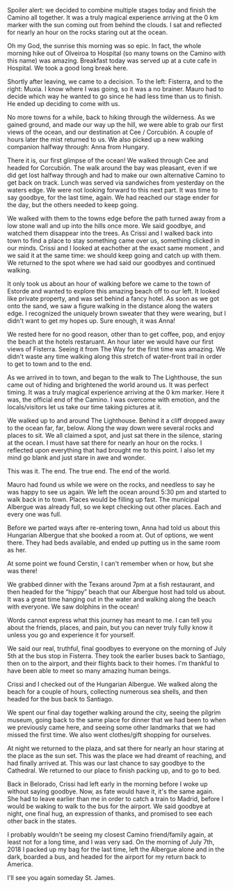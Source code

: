 Spoiler alert: we decided to combine multiple stages today and finish the Camino all together. It was a truly magical experience arriving at the 0 km marker with the sun coming out from behind the clouds. I sat and reflected for nearly an hour on the rocks staring out at the ocean.

Oh my God, the sunrise this morning was so epic. In fact, the whole morning hike out of Olveiroa to Hospital (so many towns on the Camino with this name) was amazing. Breakfast today was served up at a cute cafe in Hospital.  We took a good long break here.

Shortly after leaving, we came to a decision. To the left: Fisterra, and to the right: Muxia. I know where I was going, so it was a no brainer. Mauro had to decide which way he wanted to go since he had less time than us to finish. He ended up deciding to come with us.

No more towns for a while, back to hiking through the wilderness. As we gained ground, and made our way up the hill, we were able to grab our first views of the ocean, and our destination at Cee / Corcubión. A couple of hours later the mist returned to us. We also picked up a new walking companion halfway through: Anna from Hungary.

There it is, our first glimpse of the ocean! We walked through Cee and headed for Corcubión. The walk around the bay was pleasant, even if we did get lost halfway through and had to make our own alternative Camino to get back on track. Lunch was served via sandwiches from yesterday on the waters edge. We were not looking forward to this next part. It was time to say goodbye, for the last time, again. We had reached our stage ender for the day, but the others needed to keep going.

We walked with them to the towns edge before the path turned away from a low stone wall and up into the hills once more. We said goodbye, and watched them disappear into the trees. As Crissi and I walked back into town to find a place to stay something came over us, something clicked in our minds. Crissi and I looked at eachother at the exact same moment , and we said it at the same time: we should keep going and catch up with them. We returned to the spot where we had said our goodbyes and continued walking.

It only took us about an hour of walking before we came to the town of Estorde and wanted to explore this amazing beach off to our left. It looked like private property, and was set behind a fancy hotel. As soon as we got onto the sand, we saw a figure walking in the distance along the waters edge. I recognized the uniquely brown sweater that they were wearing, but I didn't want to get my hopes up. Sure enough, it was Anna!

We rested here for no good reason, other than to get coffee, pop, and enjoy the beach at the hotels restaruant. An hour later we would have our first views of Fisterra. Seeing it from The Way for the first time was amazing. We didn't waste any time walking along this stretch of water-front trail in order to get to town and to the end.

As we arrived in to town, and began to the walk to The Lighthouse, the sun came out of hiding and brightened the world around us. It was perfect timing. It was a truly magical experience arriving at the 0 km marker. Here it was, the official end of the Camino. I was overcome with emotion, and the locals/visitors let us take our time taking pictures at it.

We walked up to and around The Lighthouse. Behind it a cliff dropped away to the ocean far, far, below. Along the way down were several rocks and places to sit. We all claimed a spot, and just sat there in the silence, staring at the ocean. I must have sat there for nearly an hour on the rocks. I reflected upon everything that had brought me to this point. I also let my mind go blank and just stare in awe and wonder.

This was it. The end. The true end. The end of the world.

Mauro had found us while we were on the rocks, and needless to say he was happy to see us again. We left the ocean around 5:30 pm and started to walk back in to town. Places would be filling up fast. The municipal Albergue was already full, so we kept checking out other places. Each and every one was full.

Before we parted ways after re-entering town, Anna had told us about this Hungarian Albergue that she booked a room at. Out of options, we went there. They had beds available, and ended up putting us in the same room as her.

At some point we found Cerstin, I can't remember when or how, but she was there!

We grabbed dinner with the Texans around 7pm at a fish restaurant, and then headed for the “hippy” beach that our Albergue host had told us about. It was a great time hanging out in the water and walking along the beach with everyone. We saw dolphins in the ocean!

Words cannot express what this journey has meant to me. I can tell you about the friends, places, and pain, but you can never truly fully know it unless you go and experience it for yourself.

We said our real, truthful, final goodbyes to everyone on the morning of July 5th at the bus stop in Fisterra. They took the earlier buses back to Santiago, then on to the airport, and their flights back to their homes. I'm thankful to have been able to meet so many amazing human beings.

Crissi and I checked out of the Hungarian Albergue. We walked along the beach for a couple of hours, collecting numerous sea shells, and then headed for the bus back to Santiago.

We spent our final day together walking around the city, seeing the pilgrim museum, going back to the same place for dinner that we had been to when we previously came here, and seeing some other landmarks that we had missed the first time. We also went clothes/gift shopping for ourselves.

At night we returned to the plaza, and sat there for nearly an hour staring at the place as the sun set. This was the place we had dreamt of reaching, and had finally arrived at. This was our last chance to say goodbye to the Cathedral. We returned to our place to finish packing up, and to go to bed.

Back in Belorado, Crissi had left early in the morning before I woke up without saying goodbye. Now, as fate would have it, it's the same again. She had to leave earlier than me in order to catch a train to Madrid, before I would be waking to walk to the bus for the airport. We said goodbye at night, one final hug, an expression of thanks, and promised to see each other back in the states.

I probably wouldn't be seeing my closest Camino friend/family again, at least not for a long time, and I was very sad. On the morning of July 7th, 2018 I packed up my bag for the last time, left the Albergue alone and in the dark, boarded a bus, and headed for the airport for my return back to America.

I'll see you again someday St. James.
